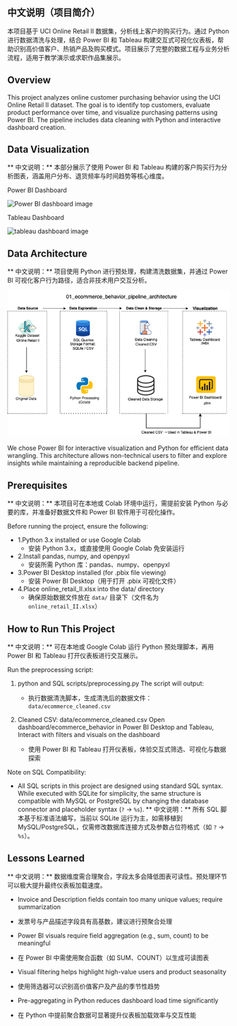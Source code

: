 ## 中文说明（项目简介）
本项目基于 UCI Online Retail II 数据集，分析线上客户的购买行为。通过 Python 进行数据清洗与处理，结合 Power BI 和 Tableau 构建交互式可视化仪表板，帮助识别高价值客户、热销产品及购买模式。项目展示了完整的数据工程与业务分析流程，适用于教学演示或求职作品集展示。

## Overview

This project analyzes online customer purchasing behavior using the UCI Online Retail II dataset. The goal is to identify top customers, evaluate product performance over time, and visualize purchasing patterns using Power BI. The pipeline includes data cleaning with Python and interactive dashboard creation.

## Data Visualization
** 中文说明：** 本部分展示了使用 Power BI 和 Tableau 构建的客户购买行为分析图表，涵盖用户分布、退货频率与时间趋势等核心维度。

Power BI Dashboard

![Power BI dashboard image](ecommerce_customer_behavior.pbix.png)

Tableau Dashboard

![tableau dashboard image](ecommerce_behavior_dashboard.twbx.png)

## Data Architecture
** 中文说明：** 项目使用 Python 进行预处理，构建清洗数据集，并通过 Power BI 可视化客户行为路径，适合非技术用户交互分析。

![data architecture image](ecommerce_behavior_pipeline_architecture.png)

We chose Power BI for interactive visualization and Python for efficient data wrangling. This architecture allows non-technical users to filter and explore insights while maintaining a reproducible backend pipeline.

## Prerequisites
** 中文说明：** 本项目可在本地或 Colab 环境中运行，需提前安装 Python 与必要的库，并准备好数据文件和 Power BI 软件用于可视化操作。

Before running the project, ensure the following:

- 1.Python 3.x installed or use Google Colab
  * 安装 Python 3.x，或直接使用 Google Colab 免安装运行 
- 2.Install pandas, numpy, and openpyxl
  * 安装所需 Python 库：pandas、numpy、openpyxl  
- 3.Power BI Desktop installed (for .pbix file viewing)
  * 安装 Power BI Desktop（用于打开 .pbix 可视化文件） 
- 4.Place online_retail_II.xlsx into the data/ directory
  * 确保原始数据文件放在 `data/` 目录下（文件名为 `online_retail_II.xlsx`）

## How to Run This Project
** 中文说明：** 可在本地或 Google Colab 运行 Python 预处理脚本，再用 Power BI 和 Tableau 打开仪表板进行交互展示。

Run the preprocessing script:

1. python and SQL scripts/preprocessing.py
   The script will output:
   - 执行数据清洗脚本，生成清洗后的数据文件：`data/ecommerce_cleaned.csv`

3. Cleaned CSV: data/ecommerce_cleaned.csv
   Open dashboard/ecommerce_behavior in Power BI Desktop and Tableau, Interact with filters and visuals on the dashboard
   - 使用 Power BI 和 Tableau 打开仪表板，体验交互式筛选、可视化与数据探索
     
Note on SQL Compatibility:
- All SQL scripts in this project are designed using standard SQL syntax. While executed with SQLite for simplicity, the same structure is compatible with MySQL or PostgreSQL by changing the database connector and placeholder syntax (`?` → `%s`).
** 中文说明：** 所有 SQL 脚本基于标准语法编写，当前以 SQLite 运行为主，如需移植到 MySQL/PostgreSQL，仅需修改数据库连接方式及参数占位符格式（如 `?` → `%s`）。

## Lessons Learned
** 中文说明：** 数据维度需合理聚合，字段太多会降低图表可读性。预处理环节可以极大提升最终仪表板加载速度。

- Invoice and Description fields contain too many unique values; require summarization
 * 发票号与产品描述字段具有高基数，建议进行预聚合处理 
- Power BI visuals require field aggregation (e.g., sum, count) to be meaningful
 * 在 Power BI 中需使用聚合函数（如 SUM、COUNT）以生成可读图表 
- Visual filtering helps highlight high-value users and product seasonality
 * 使用筛选器可以识别高价值客户及产品的季节性趋势
- Pre-aggregating in Python reduces dashboard load time significantly
 * 在 Python 中提前聚合数据可显著提升仪表板加载效率与交互性能
